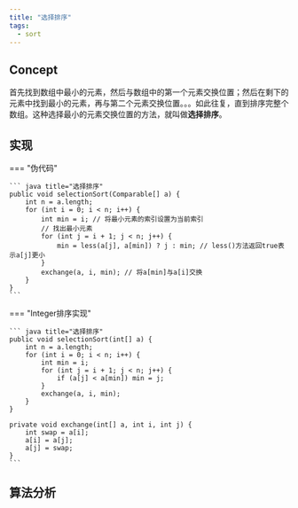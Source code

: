 ```yaml
---
title: "选择排序"
tags:
  - sort
---
```


## Concept

首先找到数组中最小的元素，然后与数组中的第一个元素交换位置；然后在剩下的元素中找到最小的元素，再与第二个元素交换位置。。。如此往复，直到排序完整个数组。这种选择最小的元素交换位置的方法，就叫做**选择排序**。

## 实现

=== "伪代码"

    ``` java title="选择排序"
    public void selectionSort(Comparable[] a) {
        int n = a.length;
        for (int i = 0; i < n; i++) {
            int min = i; // 将最小元素的索引设置为当前索引
            // 找出最小元素
            for (int j = i + 1; j < n; j++) {
                min = less(a[j], a[min]) ? j : min; // less()方法返回true表示a[j]更小
            }
            exchange(a, i, min); // 将a[min]与a[i]交换
        }
    }
    ```

=== "Integer排序实现"

    ``` java title="选择排序"
    public void selectionSort(int[] a) {
        int n = a.length;
        for (int i = 0; i < n; i++) {
            int min = i;
            for (int j = i + 1; j < n; j++) {
                if (a[j] < a[min]) min = j;
            }
            exchange(a, i, min);
        }
    }

    private void exchange(int[] a, int i, int j) {
        int swap = a[i];
        a[i] = a[j];
        a[j] = swap;
    }
    ```

## 算法分析